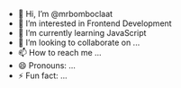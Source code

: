 - 👋 Hi, I’m @mrbomboclaat
- 👀 I’m interested in Frontend Development
- 🌱 I’m currently learning JavaScript
- 💞️ I’m looking to collaborate on ...
- 📫 How to reach me ...
- 😄 Pronouns: ...
- ⚡ Fun fact: ...

<!---
mrbomboclaat/mrbomboclaat is a ✨ special ✨ repository because its `README.md` (this file) appears on your GitHub profile.
You can click the Preview link to take a look at your changes.
--->

